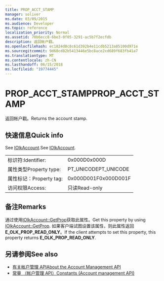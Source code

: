 ```yaml
---
title: PROP_ACCT_STAMP
manager: soliver
ms.date: 03/09/2015
ms.audience: Developer
ms.topic: reference
localization_priority: Normal
ms.assetid: 70b6ecc8-6be3-0f05-3291-ac5b7f2ecfdb
description: 返回帐户戳。
ms.openlocfilehash: ec1824d8c8c61d392b4e11cdb5213a85100d971e
ms.sourcegitcommit: 9d60cd82b5413446e5bc8ace2cd689f683fb41a7
ms.translationtype: MT
ms.contentlocale: zh-CN
ms.lasthandoff: 06/15/2018
ms.locfileid: "19774445"
---
```

# <a name="propacctstamp"></a><span data-ttu-id="d7cdf-103">PROP_ACCT_STAMP</span><span class="sxs-lookup"><span data-stu-id="d7cdf-103">PROP_ACCT_STAMP</span></span>

<span data-ttu-id="d7cdf-104">返回帐户戳。</span><span class="sxs-lookup"><span data-stu-id="d7cdf-104">Returns the account stamp.</span></span>
  
## <a name="quick-info"></a><span data-ttu-id="d7cdf-105">快速信息</span><span class="sxs-lookup"><span data-stu-id="d7cdf-105">Quick info</span></span>

<span data-ttu-id="d7cdf-106">See [IOlkAccount](iolkaccount.md).</span><span class="sxs-lookup"><span data-stu-id="d7cdf-106">See [IOlkAccount](iolkaccount.md).</span></span>
  
|||
|:-----|:-----|
|<span data-ttu-id="d7cdf-107">标识符:</span><span class="sxs-lookup"><span data-stu-id="d7cdf-107">Identifier:</span></span>  <br/> |<span data-ttu-id="d7cdf-108">0x000D</span><span class="sxs-lookup"><span data-stu-id="d7cdf-108">0x000D</span></span>  <br/> |
|<span data-ttu-id="d7cdf-109">属性类型</span><span class="sxs-lookup"><span data-stu-id="d7cdf-109">Property type:</span></span>  <br/> |<span data-ttu-id="d7cdf-110">PT_UNICODE</span><span class="sxs-lookup"><span data-stu-id="d7cdf-110">PT_UNICODE</span></span>  <br/> |
|<span data-ttu-id="d7cdf-111">属性标记：</span><span class="sxs-lookup"><span data-stu-id="d7cdf-111">Property tag:</span></span>  <br/> |<span data-ttu-id="d7cdf-112">0x000D001F</span><span class="sxs-lookup"><span data-stu-id="d7cdf-112">0x000D001F</span></span>  <br/> |
|<span data-ttu-id="d7cdf-113">访问权限</span><span class="sxs-lookup"><span data-stu-id="d7cdf-113">Access:</span></span>  <br/> |<span data-ttu-id="d7cdf-114">只读</span><span class="sxs-lookup"><span data-stu-id="d7cdf-114">Read-only</span></span>  <br/> |
   
## <a name="remarks"></a><span data-ttu-id="d7cdf-115">备注</span><span class="sxs-lookup"><span data-stu-id="d7cdf-115">Remarks</span></span>

<span data-ttu-id="d7cdf-116">通过使用[IOlkAccount::GetProp](iolkaccount-getprop.md)获取此属性。</span><span class="sxs-lookup"><span data-stu-id="d7cdf-116">Get this property by using [IOlkAccount::GetProp](iolkaccount-getprop.md).</span></span> <span data-ttu-id="d7cdf-117">如果客户端试图设置该属性，则此属性返回**E_OLK_PROP_READ_ONLY**。</span><span class="sxs-lookup"><span data-stu-id="d7cdf-117">If the client attempts to set this property, this property returns **E_OLK_PROP_READ_ONLY**.</span></span> 
  
## <a name="see-also"></a><span data-ttu-id="d7cdf-118">另请参阅</span><span class="sxs-lookup"><span data-stu-id="d7cdf-118">See also</span></span>

- [<span data-ttu-id="d7cdf-119">有关帐户管理 API</span><span class="sxs-lookup"><span data-stu-id="d7cdf-119">About the Account Management API</span></span>](about-the-account-management-api.md)  
- [<span data-ttu-id="d7cdf-120">常量 （帐户管理 API）</span><span class="sxs-lookup"><span data-stu-id="d7cdf-120">Constants (Account management API)</span></span>](constants-account-management-api.md)

